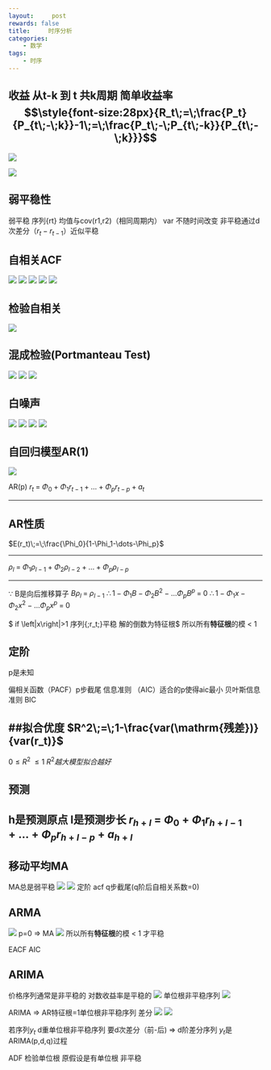 ```yaml
---
layout:     post
rewards: false
title:     时序分析
categories:
    - 数学
tags:
    - 时序
---
```


收益
从t-k 到 t 共k周期 简单收益率
$$\style{font-size:28px}{R_t\;=\;\frac{P_t}{P_{t\;-\;k}}-1\;=\;\frac{P_t\;-\;P_{t\;-k}}{P_{t\;-\;k}}}$$
---

![](https://tva4.sinaimg.cn/large/006tNbRwgy1fudod6ouhuj31he0bigmf.jpg)

![](https://tva3.sinaimg.cn/large/006tNbRwgy1fudohrr3pej31de07gmxl.jpg)


## 弱平稳性
弱平稳 序列{rt} 均值与cov(r1,r2)（相同周期内） var 不随时间改变
非平稳通过d次差分（$r_t-r_{t-1}$）近似平稳

## 自相关ACF
![](https://tva2.sinaimg.cn/large/006tNbRwgy1fudohwmdipj313m076wey.jpg)
![](https://tva2.sinaimg.cn/large/006tNbRwgy1fudohzs163j311m0bujs0.jpg)
![](https://tva3.sinaimg.cn/large/006tNbRwgy1fudoi3n5xjj31fo0fmtb7.jpg)
![](https://tva3.sinaimg.cn/large/006tNbRwgy1fudoi787dnj30ua02et8q.jpg)
![](https://tva3.sinaimg.cn/large/006tNbRwgy1fudoibb717j314u06gq36.jpg)

## 检验自相关
![](https://tva4.sinaimg.cn/large/006tNbRwgy1fudojq83kej31fc09ywf8.jpg)

## 混成检验(Portmanteau Test)
![](https://tva2.sinaimg.cn/large/006tNbRwgy1fudopy85osj31ey0b6t9l.jpg)
![](https://tva2.sinaimg.cn/large/006tNbRwgy1fudoq25s23j306q02g0si.jpg)
![](https://tva4.sinaimg.cn/large/006tNbRwgy1fudoq5ozr4j30m604sa9z.jpg)
## 白噪声
![](https://tva3.sinaimg.cn/large/006tNbRwgy1fudoq9qicnj30zo0b2aab.jpg)
![](https://tva2.sinaimg.cn/large/006tNbRwgy1fudoqdcguuj31ea0aqjtb.jpg)
![](https://tva1.sinaimg.cn/large/006tNbRwgy1fudoqfvmbjj31ey0eeq48.jpg)
![](https://tva1.sinaimg.cn/large/006tNbRwgy1fudoqj350vj31fw0fudhs.jpg)

## 自回归模型AR(1)
![](https://tva4.sinaimg.cn/large/006tNbRwgy1fudoqmi1tij31ea08swfo.jpg)

AR(p)
$r_t\;=\;\Phi_0+\Phi_1r_{t-1}+\dots+\Phi_pr_{t-p}+a_t$

---


## AR性质
$E(r_t)\;=\;\frac{\Phi_0}{1-\Phi_1-\dots-\Phi_p}$

---
${\rho_l\;}=\;\Phi_1\rho_{l-1}+\Phi_2\rho_{l-2}+\dots+\Phi_p\rho_{l-p}$

---
$\because$  B是向后推移算子 $B\rho_l\;=\;\rho_{l-1}$
$\therefore 1-\Phi_1B-\Phi_2B^2-\dots\Phi_pB^p\;=\;0$
$\therefore 1-\Phi_1x-\Phi_2x^2-\dots\Phi_px^p\;=\;0$

$ if \left|x\right|>1 序列\{\;r_t\;\}平稳 解的倒数为特征根$
所以所有**特征根**的模 < 1


## 定阶
p是未知

偏相关函数（PACF）p步截尾
信息准则  （AIC）适合的p使得aic最小
贝叶斯信息准则 BIC

##拟合优度
$R^2\;=\;1-\frac{var(\mathrm{残差})}{var(r_t)}$
---
$0\leqslant R^2\;\leqslant1$
$R^2越大模型拟合越好$

## 预测
h是预测原点 l是预测步长
$r_{h+l}\;=\;\Phi_0+\Phi_1r_{h+l-1}+\dots+\Phi_pr_{h+l-p}+a_{h+l}$
---

## 移动平均MA
MA总是弱平稳
![](https://tva2.sinaimg.cn/large/006tNbRwgy1fudor8wul3j30oc02g3yf.jpg)
![](https://tva4.sinaimg.cn/large/006tNbRwgy1fudorc5ovpj310u050jrc.jpg)
定阶
acf q步截尾(q阶后自相关系数=0)

## ARMA
![](https://tva2.sinaimg.cn/large/006tNbRwgy1fudorg2k00j311007qq34.jpg)
p=0 => MA
![](https://tva4.sinaimg.cn/large/006tNbRwgy1fudorjcvavj31fq050mxj.jpg)
所以所有**特征根**的模 < 1 才平稳

EACF AIC

## ARIMA

价格序列通常是非平稳的 对数收益率是平稳的
![](https://tva3.sinaimg.cn/large/006tNbRwgy1fudorn2rqoj31kw0dl0u7.jpg)
单位根非平稳序列
![](https://tva4.sinaimg.cn/large/006tNbRwgy1fudorpwy30j31kw074dh2.jpg)

ARIMA => AR特征根=1单位根非平稳序列 差分
![](https://tva4.sinaimg.cn/large/006tNbRwgy1fudortcdn0j31kw0fd41c.jpg)
![](https://tva3.sinaimg.cn/large/006tNbRwgy1fudorxacv9j31kw07mjsz.jpg)

若序列$y_t$ d重单位根非平稳序列 要d次差分（前-后) => d阶差分序列
$y_t$是ARIMA(p,d,q)过程

ADF 检验单位根
原假设是有单位根 非平稳
